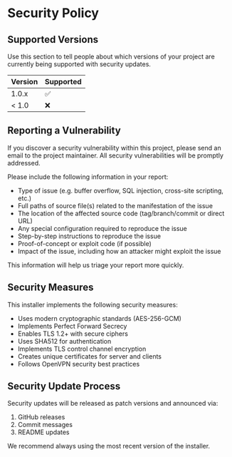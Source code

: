 # Security Policy

## Supported Versions

Use this section to tell people about which versions of your project are currently being supported with security updates.

| Version | Supported          |
| ------- | ------------------ |
| 1.0.x   | :white_check_mark: |
| < 1.0   | :x:                |

## Reporting a Vulnerability

If you discover a security vulnerability within this project, please send an email to the project maintainer. All security vulnerabilities will be promptly addressed.

Please include the following information in your report:

- Type of issue (e.g. buffer overflow, SQL injection, cross-site scripting, etc.)
- Full paths of source file(s) related to the manifestation of the issue
- The location of the affected source code (tag/branch/commit or direct URL)
- Any special configuration required to reproduce the issue
- Step-by-step instructions to reproduce the issue
- Proof-of-concept or exploit code (if possible)
- Impact of the issue, including how an attacker might exploit the issue

This information will help us triage your report more quickly.

## Security Measures

This installer implements the following security measures:

- Uses modern cryptographic standards (AES-256-GCM)
- Implements Perfect Forward Secrecy
- Enables TLS 1.2+ with secure ciphers
- Uses SHA512 for authentication
- Implements TLS control channel encryption
- Creates unique certificates for server and clients
- Follows OpenVPN security best practices

## Security Update Process

Security updates will be released as patch versions and announced via:

1. GitHub releases
2. Commit messages
3. README updates

We recommend always using the most recent version of the installer.